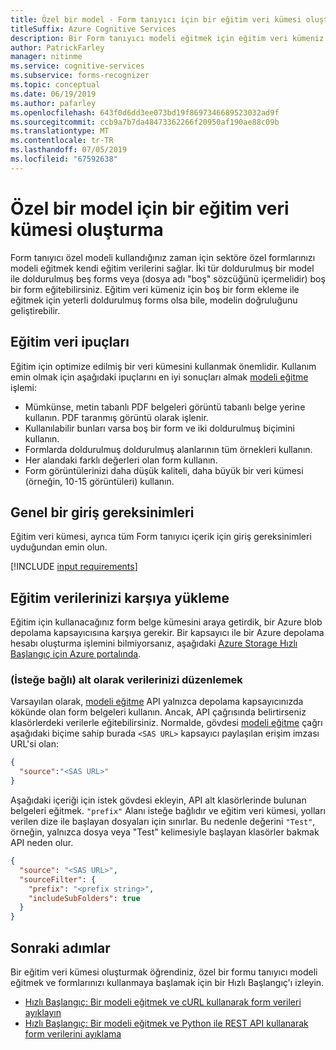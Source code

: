 ```yaml
---
title: Özel bir model - Form tanıyıcı için bir eğitim veri kümesi oluşturma
titleSuffix: Azure Cognitive Services
description: Bir Form tanıyıcı modeli eğitmek için eğitim veri kümeniz iyileştirilmesini sağlamak öğrenin.
author: PatrickFarley
manager: nitinme
ms.service: cognitive-services
ms.subservice: forms-recognizer
ms.topic: conceptual
ms.date: 06/19/2019
ms.author: pafarley
ms.openlocfilehash: 643f0d6dd3ee073bd19f8697346689523032ad9f
ms.sourcegitcommit: ccb9a7b7da48473362266f20950af190ae88c09b
ms.translationtype: MT
ms.contentlocale: tr-TR
ms.lasthandoff: 07/05/2019
ms.locfileid: "67592638"
---
```

# <a name="build-a-training-data-set-for-a-custom-model"></a>Özel bir model için bir eğitim veri kümesi oluşturma

Form tanıyıcı özel modeli kullandığınız zaman için sektöre özel formlarınızı modeli eğitmek kendi eğitim verilerini sağlar. İki tür doldurulmuş bir model ile doldurulmuş beş forms veya (dosya adı "boş" sözcüğünü içermelidir) boş bir form eğitebilirsiniz. Eğitim veri kümeniz için boş bir form ekleme ile eğitmek için yeterli doldurulmuş forms olsa bile, modelin doğruluğunu geliştirebilir.

## <a name="training-data-tips"></a>Eğitim veri ipuçları

Eğitim için optimize edilmiş bir veri kümesini kullanmak önemlidir. Kullanım emin olmak için aşağıdaki ipuçlarını en iyi sonuçları almak [modeli eğitme](https://westus2.dev.cognitive.microsoft.com/docs/services/form-recognizer-api/operations/TrainCustomModel) işlemi:

* Mümkünse, metin tabanlı PDF belgeleri görüntü tabanlı belge yerine kullanın. PDF taranmış görüntü olarak işlenir.
* Kullanılabilir bunları varsa boş bir form ve iki doldurulmuş biçimini kullanın.
* Formlarda doldurulmuş doldurulmuş alanlarının tüm örnekleri kullanın.
* Her alandaki farklı değerleri olan form kullanın.
* Form görüntülerinizi daha düşük kaliteli, daha büyük bir veri kümesi (örneğin, 10-15 görüntüleri) kullanın.

## <a name="general-input-requirements"></a>Genel bir giriş gereksinimleri

Eğitim veri kümesi, ayrıca tüm Form tanıyıcı içerik için giriş gereksinimleri uyduğundan emin olun. 

[!INCLUDE [input requirements](./includes/input-requirements.md)]

## <a name="upload-your-training-data"></a>Eğitim verilerinizi karşıya yükleme

Eğitim için kullanacağınız form belge kümesini araya getirdik, bir Azure blob depolama kapsayıcısına karşıya gerekir. Bir kapsayıcı ile bir Azure depolama hesabı oluşturma işlemini bilmiyorsanız, aşağıdaki [Azure Storage Hızlı Başlangıç için Azure portalında](https://docs.microsoft.com/azure/storage/blobs/storage-quickstart-blobs-portal).

### <a name="organize-your-data-in-subfolders-optional"></a>(İsteğe bağlı) alt olarak verilerinizi düzenlemek

Varsayılan olarak, [modeli eğitme](https://westus2.dev.cognitive.microsoft.com/docs/services/form-recognizer-api/operations/TrainCustomModel) API yalnızca depolama kapsayıcınızda kökünde olan form belgeleri kullanın. Ancak, API çağrısında belirtirseniz klasörlerdeki verilerle eğitebilirsiniz. Normalde, gövdesi [modeli eğitme](https://westus2.dev.cognitive.microsoft.com/docs/services/form-recognizer-api/operations/TrainCustomModel) çağrı aşağıdaki biçime sahip burada `<SAS URL>` kapsayıcı paylaşılan erişim imzası URL'si olan:

```json
{
  "source":"<SAS URL>"
}
```

Aşağıdaki içeriği için istek gövdesi ekleyin, API alt klasörlerinde bulunan belgeleri eğitmek. `"prefix"` Alanı isteğe bağlıdır ve eğitim veri kümesi, yolları verilen dize ile başlayan dosyaları için sınırlar. Bu nedenle değerini `"Test"`, örneğin, yalnızca dosya veya "Test" kelimesiyle başlayan klasörler bakmak API neden olur.

```json
{
  "source": "<SAS URL>",
  "sourceFilter": {
    "prefix": "<prefix string>",
    "includeSubFolders": true
  }
}
```

## <a name="next-steps"></a>Sonraki adımlar

Bir eğitim veri kümesi oluşturmak öğrendiniz, özel bir formu tanıyıcı modeli eğitmek ve formlarınızı kullanmaya başlamak için bir Hızlı Başlangıç'ı izleyin.

* [Hızlı Başlangıç: Bir modeli eğitmek ve cURL kullanarak form verileri ayıklayın](./quickstarts/curl-train-extract.md)
* [Hızlı Başlangıç: Bir modeli eğitmek ve Python ile REST API kullanarak form verilerini ayıklama](./quickstarts/python-train-extract.md)

